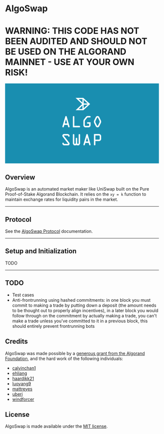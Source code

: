# AlgoSwap

# WARNING: THIS CODE HAS NOT BEEN AUDITED AND SHOULD NOT BE USED ON THE ALGORAND MAINNET - USE AT YOUR OWN RISK!

![AlgoSwap Logo](/algoswap_logo.png)


## Overview

AlgoSwap is an automated market maker like UniSwap built on the Pure Proof-of-Stake Algorand Blockchain. It relies on the `xy = k` function to maintain exchange rates for liquidity pairs in the market.

---

## Protocol

See the [AlgoSwap Protocol](./docs/protocol.md) documentation.

---

## Setup and Initialization

TODO

---

## TODO

- Test cases
- Anti-frontrunning using hashed commitments: in one block you must commit to making a trade by putting down a deposit (the amount needs to be thought out to properly align incentives), in a later block you would follow through on the commitment by actually making a trade, you can't make a trade unless you've committed to it in a previous block, this should entirely prevent frontrunning bots

## Credits

AlgoSwap was made possible by a [generous grant from the Algorand Foundation](https://algorand.foundation/grants-program/2020-grant-recipients), and the hard work of the following individuals:

- [calvinchan1](https://github.com/calvinchan1)
- [ehliang](https://github.com/ehliang)
- [haardikk21](https://github.com/haardikk21)
- [luoyang9](https://github.com/luoyang9)
- [mattreyes](https://github.com/mattreyes)
- [uberi](https://github.com/uberi)
- [windforcer](https://github.com/windforcer)

## License

AlgoSwap is made available under the [MIT license](./LICENSE.txt).
